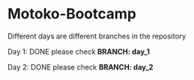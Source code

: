 # Motoko-Bootcamp
Different days are different branches in the repository

Day 1: DONE please check **BRANCH: day_1**

Day 2: DONE please check **BRANCH: day_2**
